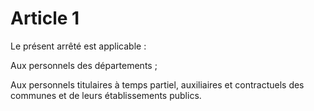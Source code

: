 # Article 1

Le présent arrêté est applicable :

Aux personnels des départements ;

Aux personnels titulaires à temps partiel, auxiliaires et contractuels des communes et de leurs établissements publics.
